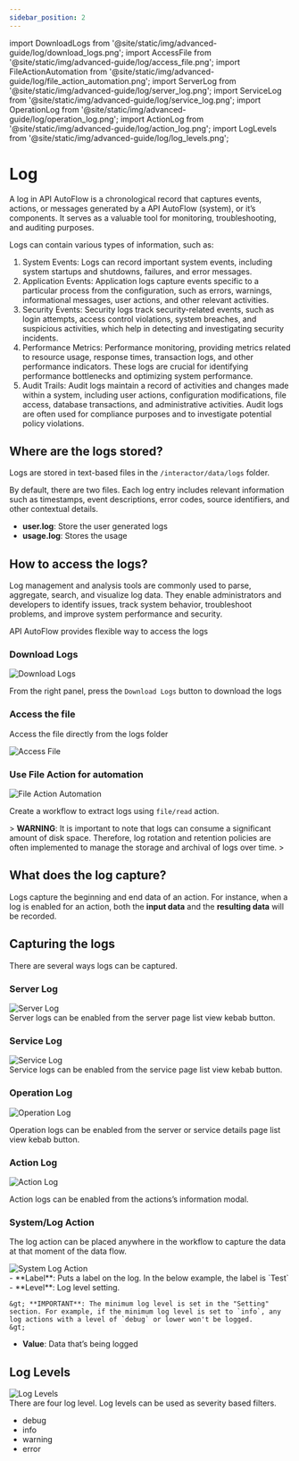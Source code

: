 ```yaml
---
sidebar_position: 2
---
```


import DownloadLogs from '@site/static/img/advanced-guide/log/download_logs.png';
import AccessFile from '@site/static/img/advanced-guide/log/access_file.png';
import FileActionAutomation from '@site/static/img/advanced-guide/log/file_action_automation.png';
import ServerLog from '@site/static/img/advanced-guide/log/server_log.png';
import ServiceLog from '@site/static/img/advanced-guide/log/service_log.png';
import OperationLog from '@site/static/img/advanced-guide/log/operation_log.png';
import ActionLog from '@site/static/img/advanced-guide/log/action_log.png';
import LogLevels from '@site/static/img/advanced-guide/log/log_levels.png';

# Log

A log in API AutoFlow is a chronological record that captures events, actions, or messages generated by a API AutoFlow (system), or it’s components. It serves as a valuable tool for monitoring, troubleshooting, and auditing purposes.

Logs can contain various types of information, such as:

1. System Events: Logs can record important system events, including system startups and shutdowns, failures, and error messages.
2. Application Events: Application logs capture events specific to a particular process from the configuration, such as errors, warnings, informational messages, user actions, and other relevant activities.
3. Security Events: Security logs track security-related events, such as login attempts, access control violations, system breaches, and suspicious activities, which help in detecting and investigating security incidents.
4. Performance Metrics: Performance monitoring, providing metrics related to resource usage, response times, transaction logs, and other performance indicators. These logs are crucial for identifying performance bottlenecks and optimizing system performance.
5. Audit Trails: Audit logs maintain a record of activities and changes made within a system, including user actions, configuration modifications, file access, database transactions, and administrative activities. Audit logs are often used for compliance purposes and to investigate potential policy violations.

## Where are the logs stored?

Logs are stored in text-based files in the `/interactor/data/logs` folder.

By default, there are two files. Each log entry includes relevant information such as timestamps, event descriptions, error codes, source identifiers, and other contextual details.

- **user.log**: Store the user generated logs
- **usage.log**: Stores the usage

## How to access the logs?

Log management and analysis tools are commonly used to parse, aggregate, search, and visualize log data. They enable administrators and developers to identify issues, track system behavior, troubleshoot problems, and improve system performance and security.

API AutoFlow provides flexible way to access the logs

### Download Logs

<div class="myResponsiveImg">
    <img src={DownloadLogs} alt="Download Logs" class="myResponsiveImg"/>
</div>

From the right panel, press the `Download Logs` button to download the logs

### Access the file

Access the file directly from the logs folder

<div class="myResponsiveImg">
    <img src={AccessFile} alt="Access File" class="myResponsiveImg"/>
</div>

### Use File Action for automation

<div class="myResponsiveImg">
    <img src={FileActionAutomation} alt="File Action Automation" class="myResponsiveImg"/>
</div>

Create a workflow to extract logs using `file/read` action.

&gt; **WARNING**: It is important to note that logs can consume a significant amount of disk space. Therefore, log rotation and retention policies are often implemented to manage the storage and archival of logs over time.
&gt;

## What does the log capture?

Logs capture the beginning and end data of an action. For instance, when a log is enabled for an action, both the **input data** and the **resulting data** will be recorded.

## Capturing the logs

There are several ways logs can be captured.

### Server Log

<div class="myResponsiveImg">
    <img src={ServerLog} alt="Server Log" class="myResponsiveImg"/>
</div>
Server logs can be enabled from the server page list view kebab button.

### Service Log

<div class="myResponsiveImg">
    <img src={ServiceLog} alt="Service Log" class="myResponsiveImg"/>
</div>
Service logs can be enabled from the service page list view kebab button.

### Operation Log

<div class="myResponsiveImg">
    <img src={OperationLog} alt="Operation Log" class="myResponsiveImg"/>
</div>

Operation logs can be enabled from the server or service details page list view kebab button.

### Action Log

<div class="myResponsiveImg">
    <img src={ActionLog} alt="Action Log" class="myResponsiveImg"/>
</div>

Action logs can be enabled from the actions’s information modal.

### System/Log Action

The log action can be placed anywhere in the workflow to capture the data at that moment of the data flow.

<div class="myResponsiveImg">
    <img src={ActionLog} alt="System Log Action" class="myResponsiveImg"/>
</div>
- **Label**:  Puts a label on the log.  In the below example, the label is `Test`
- **Level**:  Log level setting.
    
    &gt; **IMPORTANT**: The minimum log level is set in the "Setting" section. For example, if the minimum log level is set to `info`, any log actions with a level of `debug` or lower won't be logged.
    &gt; 
- **Value**:   Data that’s being logged

## Log Levels

<div class="myResponsiveImg">
    <img src={LogLevels} alt="Log Levels" class="myResponsiveImg"/>
</div>
There are four log level.  Log levels can be used as severity based filters.

- debug
- info
- warning
- error
